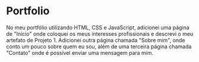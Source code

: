 # Portfolio
No meu portfólio utilizando HTML, CSS e JavaScript, adicionei uma página de "Início" onde coloquei os meus interesses profissionais e descrevi o meu artefato de Projeto 1. Adicionei outra página chamada "Sobre mim", onde conto um pouco sobre quem eu sou, além de uma terceira página chamada "Contato" onde é possível enviar uma mensagem para mim.
